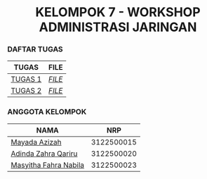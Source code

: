 <h1 align="center"> KELOMPOK 7 - WORKSHOP ADMINISTRASI JARINGAN </h1>

### DAFTAR TUGAS 
| TUGAS | FILE |
| ------| -----|
| [TUGAS 1](#Tugas1) |  _[FILE](https://github.com/adindazaahraa/administrasijaringan/tree/main/Tugas-Pertama)_ |
| [TUGAS 2](#Tugas2) |  _[FILE](https://github.com/adindazaahraa/administrasijaringan/tree/main/Tugas-Kedua)_ |

### ANGGOTA KELOMPOK
| NAMA                          | NRP       |
| ----------------------------- | --------- |
| [Mayada Azizah](https://github.com/mayadaazzh)         | 3122500015 |
| [Adinda Zahra Qariru](https://github.com/adindazaahraa) | 3122500020 |
| [Masyitha Fahra Nabila](http://github.com/Punyasyitha)  | 3122500023 |
